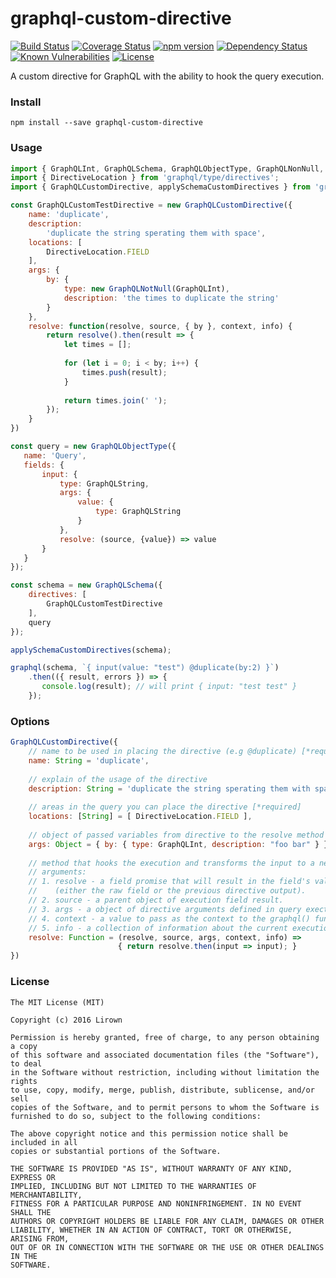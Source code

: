 # graphql-custom-directive
[![Build Status](https://travis-ci.org/lirown/graphql-custom-directive.svg?branch=master)](https://travis-ci.org/lirown/graphql-custom-directive)
[![Coverage Status](https://coveralls.io/repos/github/lirown/graphql-custom-directive/badge.svg?branch=master)](https://coveralls.io/github/lirown/graphql-custom-directive?branch=master)
[![npm version](https://badge.fury.io/js/graphql-custom-directive.svg)](https://badge.fury.io/js/graphql-custom-directive)
[![Dependency Status](https://david-dm.org/lirown/graphql-custom-directive.svg)](https://david-dm.org/lirown/graphql-custom-directive)
[![Known Vulnerabilities](https://snyk.io/test/github/lirown/graphql-custom-directive/badge.svg)](https://snyk.io/test/github/lirown/graphql-custom-directive)
[![License](http://img.shields.io/:license-mit-blue.svg)](http://doge.mit-license.org)

A custom directive for GraphQL with the ability to hook the query execution.

### Install
```
npm install --save graphql-custom-directive
```


### Usage
```javascript
import { GraphQLInt, GraphQLSchema, GraphQLObjectType, GraphQLNonNull, graphql } from 'graphql';
import { DirectiveLocation } from 'graphql/type/directives';
import { GraphQLCustomDirective, applySchemaCustomDirectives } from 'graphql-custom-directive';

const GraphQLCustomTestDirective = new GraphQLCustomDirective({
    name: 'duplicate',
    description:
        'duplicate the string sperating them with space',
    locations: [
        DirectiveLocation.FIELD
    ],
    args: {
        by: {
            type: new GraphQLNotNull(GraphQLInt),
            description: 'the times to duplicate the string'
        }
    },
    resolve: function(resolve, source, { by }, context, info) {
        return resolve().then(result => {      
            let times = [];
            
            for (let i = 0; i < by; i++) {
                times.push(result);
            }
            
            return times.join(' ');
        });
    }
})

const query = new GraphQLObjectType({
   name: 'Query',
   fields: {
       input: {
           type: GraphQLString,
           args: {
               value: {
                   type: GraphQLString
               }
           },
           resolve: (source, {value}) => value
       }
   }
});

const schema = new GraphQLSchema({
    directives: [
        GraphQLCustomTestDirective
    ],
    query
});

applySchemaCustomDirectives(schema);

graphql(schema, `{ input(value: "test") @duplicate(by:2) }`)
    .then(({ result, errors }) => {
       console.log(result); // will print { input: "test test" }
    });

```

### Options
```javascript
GraphQLCustomDirective({
    // name to be used in placing the directive (e.g @duplicate) [*required]
    name: String = 'duplicate',
    
    // explain of the usage of the directive
    description: String = 'duplicate the string sperating them with space',
    
    // areas in the query you can place the directive [*required]
    locations: [String] = [ DirectiveLocation.FIELD ],
    
    // object of passed variables from directive to the resolve method
    args: Object = { by: { type: GraphQLInt, description: "foo bar" } } ),
    
    // method that hooks the execution and transforms the input to a new output
    // arguments:
    // 1. resolve - a field promise that will result in the field's value 
    //    (either the raw field or the previous directive output).
    // 2. source - a parent object of execution field result.
    // 3. args - a object of directive arguments defined in query exectution.
    // 4. context - a value to pass as the context to the graphql() function.
    // 5. info - a collection of information about the current execution state.
    resolve: Function = (resolve, source, args, context, info) => 
                        { return resolve.then(input => input); }
})

```
### License
```
The MIT License (MIT)

Copyright (c) 2016 Lirown

Permission is hereby granted, free of charge, to any person obtaining a copy
of this software and associated documentation files (the "Software"), to deal
in the Software without restriction, including without limitation the rights
to use, copy, modify, merge, publish, distribute, sublicense, and/or sell
copies of the Software, and to permit persons to whom the Software is
furnished to do so, subject to the following conditions:

The above copyright notice and this permission notice shall be included in all
copies or substantial portions of the Software.

THE SOFTWARE IS PROVIDED "AS IS", WITHOUT WARRANTY OF ANY KIND, EXPRESS OR
IMPLIED, INCLUDING BUT NOT LIMITED TO THE WARRANTIES OF MERCHANTABILITY,
FITNESS FOR A PARTICULAR PURPOSE AND NONINFRINGEMENT. IN NO EVENT SHALL THE
AUTHORS OR COPYRIGHT HOLDERS BE LIABLE FOR ANY CLAIM, DAMAGES OR OTHER
LIABILITY, WHETHER IN AN ACTION OF CONTRACT, TORT OR OTHERWISE, ARISING FROM,
OUT OF OR IN CONNECTION WITH THE SOFTWARE OR THE USE OR OTHER DEALINGS IN THE
SOFTWARE.
```
